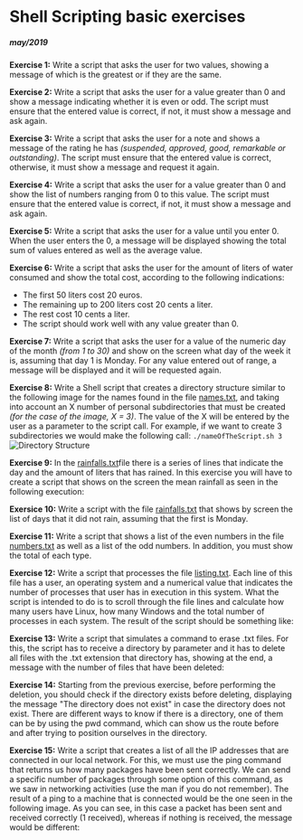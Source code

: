 # Shell Scripting basic exercises 
##### may/2019

**Exercise 1:** Write a script that asks the user for two values, showing a message of which is the greatest or if they are the same.

**Exercise 2:** Write a script that asks the user for a value greater than 0 and show a message indicating whether it is even or odd. The script must ensure that the entered value is correct, if not, it must show a message and ask again.

**Exercise 3:** Write a script that asks the user for a note and shows a message of the rating he has _(suspended, approved, good, remarkable or outstanding)_. The script must ensure that the entered value is correct, otherwise, it must show a message and request it again.

**Exercise 4:** Write a script that asks the user for a value greater than 0 and show the list of numbers ranging from 0 to this value. The script must ensure that the entered value is correct, if not, it must show a message and ask again.

**Exercise 5:** Write a script that asks the user for a value until you enter 0. When the user enters the 0, a message will be displayed showing the total sum of values entered as well as the average value.

**Exercise 6:** Write a script that asks the user for the amount of liters of water consumed and show the total cost, according to the following indications:

- The first 50 liters cost 20 euros.
- The remaining up to 200 liters cost 20 cents a liter.
- The rest cost 10 cents a liter.
- The script should work well with any value greater than 0.

**Exercise 7:** Write a script that asks the user for a value of the numeric day of the month _(from 1 to 30)_ and show on the screen what day of the week it is, assuming that day 1 is Monday. For any value entered out of range, a message will be displayed and it will be requested again.

**Exercise 8:** Write a Shell script that creates a directory structure similar to the following image for the names found in the file [names.txt](https://github.com/laudomi/shellScriptingExercices/blob/master/files/names.txt), and taking into account an X number of personal subdirectories that must be created _(for the case of the image, X = 3)_. The value of the X will be entered by the user as a parameter to the script call. For example, if we want to create 3 subdirectories we would make the following call: ```./nameOfTheScript.sh 3```
![Directory Structure](hhttps://github.com/laudomi/shellScriptingExercices/blob/master/files/directoryStructure%20.png)


**Exercise 9:** In the [rainfalls.txt](https://github.com/laudomi/shellScriptingExercices/blob/master/files/rainfalls.txt)file there is a series of lines that indicate the day and the amount of liters that has rained. In this exercise you will have to create a script that shows on the screen the mean rainfall as seen in the following execution:

**Exersice 10:** Write a script with the file [rainfalls.txt](https://github.com/laudomi/shellScriptingExercices/blob/master/files/rainfalls.txt) that shows by screen the list of days that it did not rain, assuming that the first is Monday.

**Exercise 11:** Write a script that shows a list of the even numbers in the file [numbers.txt](https://github.com/laudomi/shellScriptingExercices/blob/master/files/numbers.txt) as well as a list of the odd numbers. In addition, you must show the total of each type.

**Exercise 12:** Write a script that processes the file [listing.txt](https://github.com/laudomi/shellScriptingExercices/blob/master/files/listing.txt). Each line of this file has a user, an operating system and a numerical value that indicates the number of processes that user has in execution in this system. What the script is intended to do is to scroll through the file lines and calculate how many users have Linux, how many Windows and the total number of processes in each system. The result of the script should be something like:

**Exercise 13:** Write a script that simulates a command to erase .txt files. For this, the script has to receive a directory by parameter and it has to delete all files with the .txt extension that directory has, showing at the end, a message with the number of files that have been deleted:

**Exercise 14:** Starting from the previous exercise, before performing the deletion, you should check if the directory exists before deleting, displaying the message "The directory does not exist" in case the directory does not exist. There are different ways to know if there is a directory, one of them can be by using the pwd command, which can show us the route before and after trying to position ourselves in the directory.

**Exercise 15:** Write a script that creates a list of all the IP addresses that are connected in our local network. For this, we must use the ping command that returns us how many packages have been sent correctly. We can send a specific number of packages through some option of this command, as we saw in networking activities (use the man if you do not remember). The result of a ping to a machine that is connected would be the one seen in the following image. As you can see, in this case a packet has been sent and received correctly (1 received), whereas if nothing is received, the message would be different:


